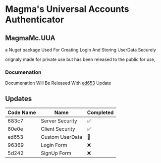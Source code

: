 # Magma's Universal Accounts Authenticator
## MagmaMc.UUA
a Nuget package Used For Creating Login And Storing UserData Securely

orignaly made for private use but has been released to the public for use,

### Documenation
Documenation Will Be Released With [ed653](#Updates) Update

## Updates

| Code Name | Name            | Completed             |
| --------- | --------------- | --------------------- | 
| 683c7     | Server Security | :white_check_mark:    |
| 80e0e     | Client Security | :white_check_mark:    |
| ed653     | Custom UserData | :construction_worker: |
| 96369     | Login Form      | :x:                   |
| 5d242     | SignUp Form     | :x:                   |
